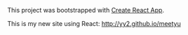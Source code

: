 This project was bootstrapped with [Create React App](https://github.com/facebook/create-react-app).

This is my new site using React: http://yy2.github.io/meetyu
